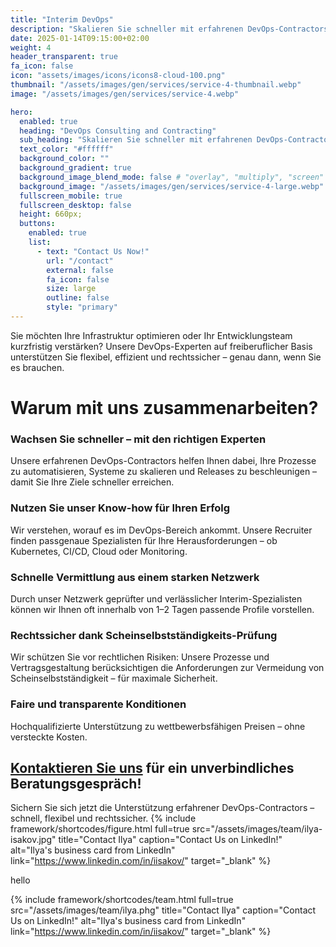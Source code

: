 ```yaml
---
title: "Interim DevOps"
description: "Skalieren Sie schneller mit erfahrenen DevOps-Contractors"
date: 2025-01-14T09:15:00+02:00
weight: 4
header_transparent: true
fa_icon: false
icon: "assets/images/icons/icons8-cloud-100.png"
thumbnail: "/assets/images/gen/services/service-4-thumbnail.webp"
image: "/assets/images/gen/services/service-4.webp"

hero:
  enabled: true
  heading: "DevOps Consulting and Contracting"
  sub_heading: "Skalieren Sie schneller mit erfahrenen DevOps-Contractors"
  text_color: "#ffffff"
  background_color: ""
  background_gradient: true
  background_image_blend_mode: false # "overlay", "multiply", "screen"
  background_image: "/assets/images/gen/services/service-4-large.webp"
  fullscreen_mobile: true
  fullscreen_desktop: false
  height: 660px;
  buttons:
    enabled: true
    list:
      - text: "Contact Us Now!"
        url: "/contact"
        external: false
        fa_icon: false
        size: large
        outline: false
        style: "primary"
---
```


Sie möchten Ihre Infrastruktur optimieren oder Ihr Entwicklungsteam kurzfristig verstärken? Unsere DevOps-Experten auf freiberuflicher Basis unterstützen Sie flexibel, effizient und rechtssicher – genau dann, wenn Sie es brauchen.

# Warum mit uns zusammenarbeiten?
### Wachsen Sie schneller – mit den richtigen Experten
Unsere erfahrenen DevOps-Contractors helfen Ihnen dabei, Ihre Prozesse zu automatisieren, Systeme zu skalieren und Releases zu beschleunigen – damit Sie Ihre Ziele schneller erreichen.

### Nutzen Sie unser Know-how für Ihren Erfolg
Wir verstehen, worauf es im DevOps-Bereich ankommt. Unsere Recruiter finden passgenaue Spezialisten für Ihre Herausforderungen – ob Kubernetes, CI/CD, Cloud oder Monitoring.

### Schnelle Vermittlung aus einem starken Netzwerk
Durch unser Netzwerk geprüfter und verlässlicher Interim-Spezialisten können wir Ihnen oft innerhalb von 1–2 Tagen passende Profile vorstellen.

### Rechtssicher dank Scheinselbstständigkeits-Prüfung
Wir schützen Sie vor rechtlichen Risiken: Unsere Prozesse und Vertragsgestaltung berücksichtigen die Anforderungen zur Vermeidung von Scheinselbstständigkeit – für maximale Sicherheit.

### Faire und transparente Konditionen
Hochqualifizierte Unterstützung zu wettbewerbsfähigen Preisen – ohne versteckte Kosten.

## <a href="/contact">Kontaktieren Sie uns</a> für ein unverbindliches Beratungsgespräch!
Sichern Sie sich jetzt die Unterstützung erfahrener DevOps-Contractors – schnell, flexibel und rechtssicher.
{% include framework/shortcodes/figure.html full=true src="/assets/images/team/ilya-isakov.jpg" title="Contact Ilya"  caption="Contact Us on LinkedIn!" alt="Ilya's business card from LinkedIn" link="https://www.linkedin.com/in/iisakov/" target="_blank" %}

hello

{% include framework/shortcodes/team.html full=true src="/assets/images/team/ilya.phg" title="Contact Ilya"  caption="Contact Us on LinkedIn!" alt="Ilya's business card from LinkedIn" link="https://www.linkedin.com/in/iisakov/" target="_blank" %}

